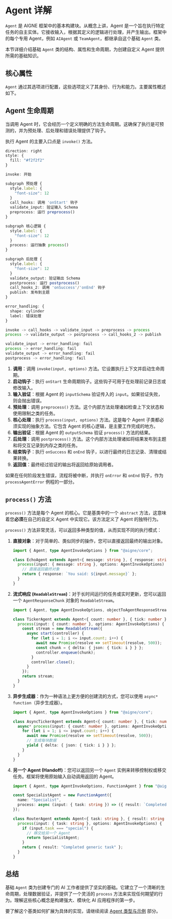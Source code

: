 # Agent 详解

`Agent` 是 AIGNE 框架中的基本构建块。从概念上讲，Agent 是一个旨在执行特定任务的自主实体。它接收输入，根据其定义的逻辑进行处理，并产生输出。框架中的每个专用 Agent，例如 `AIAgent` 或 `TeamAgent`，都继承自这个基础 `Agent` 类。

本节详细介绍基础 `Agent` 类的结构、属性和生命周期，为创建自定义 Agent 提供所需的基础知识。

## 核心属性

`Agent` 通过其选项进行配置，这些选项定义了其身份、行为和能力。主要属性概述如下。

<x-field-group>
  <x-field data-name="name" data-type="string" data-required="false" data-desc="Agent 的唯一标识符。如果未提供，则默认为类构造函数名。它用于日志记录和识别目的。"></x-field>
  <x-field data-name="description" data-type="string" data-required="false" data-desc="对 Agent 功能的人类可读描述。这对于文档记录以及其他 Agent 理解其用途很有用。"></x-field>
  <x-field data-name="inputSchema" data-type="ZodObject" data-required="false" data-desc="一个 Zod schema，用于定义输入数据的预期结构。Agent 使用它来验证传入的消息。"></x-field>
  <x-field data-name="outputSchema" data-type="ZodObject" data-required="false" data-desc="一个 Zod schema，用于定义 Agent 的输出结构。这确保 Agent 产生一致且有效的结果。"></x-field>
  <x-field data-name="skills" data-type="Agent[]" data-required="false" data-desc="该 Agent 可以调用的其他 Agent 的列表。技能允许您通过将任务委托给专门的子 Agent 来组合复杂的行为。"></x-field>
  <x-field data-name="memory" data-type="MemoryAgent | MemoryAgent[]" data-required="false" data-desc="一个或多个内存 Agent，该 Agent 可用于存储和检索过去交互的信息，从而实现有状态的对话。"></x-field>
  <x-field data-name="subscribeTopic" data-type="string | string[]" data-required="false" data-desc="Agent 在消息队列上订阅的主题。Agent 将处理发布到这些主题的任何消息。"></x-field>
  <x-field data-name="publishTopic" data-type="string | string[] | Function" data-required="false" data-desc="Agent 将其输出发布到的主题。这允许其他 Agent 对其结果做出反应。"></x-field>
</x-field-group>

## Agent 生命周期

当调用 Agent 时，它会经历一个定义明确的方法生命周期。这确保了执行是可预测的，并为预处理、后处理和错误处理提供了钩子。

执行 Agent 的主要入口点是 `invoke()` 方法。

```typescript Agent 生命周期流 icon=lucide:workflow
direction: right
style: {
  fill: "#f2f2f2"
}

invoke: 开始

subgraph 预处理 {
  style.label: {
    "font-size": 12
  }
  call_hooks: 调用 'onStart' 钩子
  validate_input: 验证输入 Schema
  preprocess: 运行 preprocess()
}

subgraph 核心逻辑 {
  style.label: {
    "font-size": 12
  }
  process: 运行抽象 process()
}

subgraph 后处理 {
  style.label: {
    "font-size": 12
  }
  validate_output: 验证输出 Schema
  postprocess: 运行 postprocess()
  call_hooks_2: 调用 'onSuccess'/'onEnd' 钩子
  publish: 发布到主题
}

error_handling: {
  shape: cylinder
  label: 错误处理
}

invoke -> call_hooks -> validate_input -> preprocess -> process
process -> validate_output -> postprocess -> call_hooks_2 -> publish

validate_input -> error_handling: fail
process -> error_handling: fail
validate_output -> error_handling: fail
postprocess -> error_handling: fail

```

1.  **调用**：调用 `invoke(input, options)` 方法。它设置执行上下文并启动生命周期。
2.  **启动钩子**：执行 `onStart` 生命周期钩子。这些钩子可用于在处理前记录日志或修改输入。
3.  **输入验证**：根据 Agent 的 `inputSchema` 验证传入的 `input`。如果验证失败，则会抛出错误。
4.  **预处理**：调用 `preprocess()` 方法。这个内部方法处理诸如检查上下文状态和使用限制之类的任务。
5.  **核心处理**：执行 `process(input, options)` 方法。这是每个 Agent 子类都必须实现的抽象方法。它包含 Agent 的核心逻辑，是主要工作完成的地方。
6.  **输出验证**：根据 Agent 的 `outputSchema` 验证 `process()` 方法的结果。
7.  **后处理**：调用 `postprocess()` 方法。这个内部方法处理诸如将结果发布到主题和将交互记录到内存之类的任务。
8.  **结束钩子**：执行 `onSuccess` 和 `onEnd` 钩子，以进行最终的日志记录、清理或结果转换。
9.  **返回值**：最终经过验证的输出将返回给原始调用者。

如果在任何阶段发生错误，流程将被中断，并执行 `onError` 和 `onEnd` 钩子，作为 `processAgentError` 例程的一部分。

## `process()` 方法

`process()` 方法是每个 Agent 的核心。它是基类中的一个 `abstract` 方法，这意味着您**必须**在自己的自定义 Agent 中实现它。该方法定义了 Agent 的独特行为。

`process()` 方法非常灵活，可以返回多种类型的值，从而实现不同的执行模式：

1.  **直接对象**：对于简单的、类似同步的操作，您可以直接返回最终的输出对象。

    ```typescript 直接对象返回 icon=logos:typescript
    import { Agent, type AgentInvokeOptions } from "@aigne/core";

    class EchoAgent extends Agent<{ message: string }, { response: string }> {
      process(input: { message: string }, options: AgentInvokeOptions) {
        // 直接返回最终对象
        return { response: `You said: ${input.message}` };
      }
    }
    ```

2.  **流式响应 (`ReadableStream`)**：对于长时间运行的任务或实时更新，您可以返回一个 `AgentResponseChunk` 对象的 `ReadableStream`。

    ```typescript 流式响应 icon=logos:typescript
    import { Agent, type AgentInvokeOptions, objectToAgentResponseStream } from "@aigne/core";

    class TickerAgent extends Agent<{ count: number }, { tick: number }> {
      process(input: { count: number }, options: AgentInvokeOptions) {
        const stream = new ReadableStream({
          async start(controller) {
            for (let i = 1; i <= input.count; i++) {
              await new Promise(resolve => setTimeout(resolve, 500));
              const chunk = { delta: { json: { tick: i } } };
              controller.enqueue(chunk);
            }
            controller.close();
          }
        });
        return stream;
      }
    }
    ```

3.  **异步生成器**：作为一种语法上更方便的创建流的方式，您可以使用 `async* function`（异步生成器）。

    ```typescript 异步生成器 icon=logos:typescript
    import { Agent, type AgentInvokeOptions } from "@aigne/core";

    class AsyncTickerAgent extends Agent<{ count: number }, { tick: number }> {
      async* process(input: { count: number }, options: AgentInvokeOptions) {
        for (let i = 1; i <= input.count; i++) {
          await new Promise(resolve => setTimeout(resolve, 500));
          // 生成每块数据
          yield { delta: { json: { tick: i } } };
        }
      }
    }
    ```

4.  **另一个 Agent (Handoff)**：您可以返回另一个 `Agent` 实例来转移控制权或移交任务。框架将使用原始输入自动调用返回的 Agent。

    ```typescript Agent Handoff icon=logos:typescript
    import { Agent, type AgentInvokeOptions, FunctionAgent } from "@aigne/core";

    const SpecialistAgent = new FunctionAgent({
      name: "Specialist",
      process: async (input: { task: string }) => ({ result: `Completed ${input.task}` })
    });

    class RouterAgent extends Agent<{ task: string }, { result: string }> {
      process(input: { task: string }, options: AgentInvokeOptions) {
        if (input.task === "special") {
          // 移交给另一个 Agent
          return SpecialistAgent;
        }
        return { result: "Completed generic task" };
      }
    }
    ```

## 总结

基础 `Agent` 类为创建专门的 AI 工作者提供了坚实的基础。它建立了一个清晰的生命周期，处理数据验证，并提供了一个灵活的 `process` 方法来实现任何期望的行为。理解这些核心概念是构建强大、模块化 AI 应用程序的第一步。

要了解这个基类如何扩展为具体的实现，请继续阅读 [Agent 类型与示例](./developer-guide-agent-types-and-examples.md) 部分。